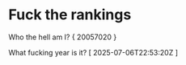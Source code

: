 # Fuck the rankings

Who the hell am I?
{ 20057020 }

What fucking year is it?
[ 2025-07-06T22:53:20Z ]

